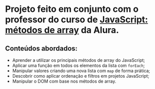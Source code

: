 # Projeto feito em conjunto com o professor do curso de [JavaScript: métodos de array]([https://cursos.alura.com.br/course/javascript-entendendo-promises-async-await](https://cursos.alura.com.br/course/javascript-metodos-array)) da Alura.

## Conteúdos abordados:
- Aprender a utilizar os principais métodos de array do JavaScript;
- Aplicar uma função em todos os elementos da lista com `forEach`;
- Manipular valores criando uma nova lista com `map` de forma prática;
- Descobrir como aplicar ordenação e filtros em projetos JavaScript;
- Manipular o DOM com base nos métodos de array.
